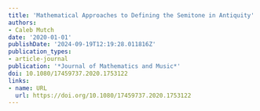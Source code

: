 ```yaml
---
title: 'Mathematical Approaches to Defining the Semitone in Antiquity'
authors:
- Caleb Mutch
date: '2020-01-01'
publishDate: '2024-09-19T12:19:28.011816Z'
publication_types:
- article-journal
publication: '*Journal of Mathematics and Music*'
doi: 10.1080/17459737.2020.1753122
links:
- name: URL
  url: https://doi.org/10.1080/17459737.2020.1753122
---
```

